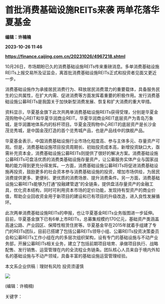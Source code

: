 # 首批消费基础设施REITs来袭 两单花落华夏基金
**编辑：许楠楠**

**2023-10-26 11:46**

**https://finance.caijing.com.cn/20231026/4967218.shtml**

10月26日，市场期盼已久的消费基础设施REITs传来重磅消息。多单消费基础设施REITs上报交易所及证监会，离首批消费基础设施REITs正式和投资者见面又更近一步。

消费基础设施作为承接居民消费行为、释放居民消费潜力的重要载体，具备服务民生的公共属性，在扩大内需、促进消费等方面发挥着重要的积极作用。发行消费基础设施公募REITs是我国关于加快新型消费发展、恢复和扩大消费的重大举措。

资料显示，华夏基金旗下此次共两单消费基础设施REITs获得受理，分别是华夏金茂购物中心REIT和华夏华润商业REIT。华夏华润商业REIT底层资产为青岛万象城，是华润置地体系内的标杆项目。华夏金茂购物中心REIT的底层资产是长沙金茂览秀城，是中国金茂打造的首个览秀城产品，也是产品线中的旗舰产品。

华夏基金表示，中国消费基础设施行业市场化程度高、参与主体多元、存量资产可观。但是，消费基础设施项目投资周期长、初始投资成本高，新增投资缺口大，亟需补充资本金，消费基础设施公募REITs则提供了很好的解决方案。消费基础设施公募REITs可盘活优质的消费类基础设施存量资产，让公募服务实体产业与国家战略的能力得到更充分得发挥。一方面，消费基础设施公募REITs将促进消费基础设施再投资，鼓励更多的社会资本参与消费基础设施的投资，增加市场供给，为居民消费提供更多、更便利、更优质的消费场景、提升消费条件。另一方面，消费基础设施公募REITs能够为打通“投融建管退”的全链条，提供盘活存量资产的金融工具，优化资本结构，同时可利用资本市场的定价功能，发现持有型资产的商业价值，帮助企业回收资金用于新项目的建设和已有项目的升级改造，进入良性发展循环。

此次两单消费基础设施REITs的申报，也让华夏基金REITs业务版图进一步延伸。目前，华夏基金旗下已有6单上市REITs，总募集规模约170亿元，基础资产类涵盖高速公路、产业园区、保障性租赁住房等。华夏基金早在2015年就着手组建了专门的REITs团队，目前已搭建了包括公募REITs领导小组、公募REITs投资决策委员会和公募REITs工作小组在内的多层次组织架构，设有专门的基础设施与不动产业务部，开展公募REITs相关业务，建立了包括前期项目培育、承做项目执行、战略配售、发行销售、运营管理在内的全流程业务链条。团队核心人员来自于境内外知名的基础设施与不动产领域，具备丰富的基础设施运营管理经验。

本文系企业供稿｜理财有风险 投资须谨慎

![](https://tx1.cdn.caijing.com.cn/2014-03-27/114048455.jpg)

(编辑：许楠楠)

关键字：